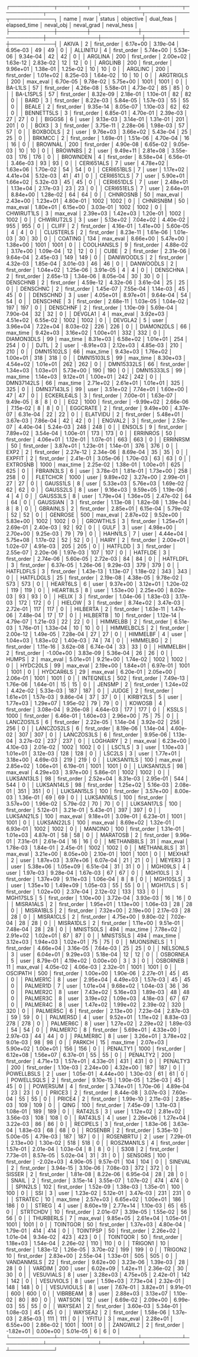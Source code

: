 ┌────────────┬────────┬─────────────┬───────────┬───────────┬──────────────┬───────────┬────────────┬────────────┐
│       name │   nvar │      status │ objective │ dual_feas │ elapsed_time │ neval_obj │ neval_grad │ neval_hess │
├────────────┼────────┼─────────────┼───────────┼───────────┼──────────────┼───────────┼────────────┼────────────┤
│      AKIVA │      2 │ first_order │  6.17e+00 │  3.19e-04 │     6.95e-03 │        49 │         49 │          0 │
│   ALLINITU │      4 │ first_order │  5.74e+00 │  5.53e-06 │     9.34e-04 │        42 │         42 │          0 │
│    ARGLINA │    200 │ first_order │  2.00e+02 │  1.63e-12 │     2.83e-02 │        12 │         12 │          0 │
│    ARGLINB │    200 │ first_order │  9.96e+01 │  1.38e-01 │     1.25e-02 │        10 │         10 │          0 │
│    ARGLINC │    200 │ first_order │  1.01e+02 │  8.25e-03 │     1.64e-02 │        10 │         10 │          0 │
│  ARGTRIGLS │    200 │    max_eval │  6.70e-05 │  9.78e-02 │     5.75e+00 │      1001 │       1001 │          0 │
│    BA-L1LS │     57 │ first_order │  4.26e-08 │  5.58e-01 │     4.73e-02 │        85 │         85 │          0 │
│  BA-L1SPLS │     57 │ first_order │  8.32e-09 │  2.18e-01 │     1.10e-01 │        82 │         82 │          0 │
│       BARD │      3 │ first_order │  8.22e-03 │  5.84e-05 │     1.57e-03 │        55 │         55 │          0 │
│      BEALE │      2 │ first_order │  9.35e-14 │  8.05e-07 │     1.10e-03 │        62 │         62 │          0 │
│ BENNETT5LS │      3 │ first_order │  6.85e-01 │  4.70e-01 │     2.39e-03 │        27 │         27 │          0 │
│     BIGGS6 │      6 │        user │  9.13e-03 │  3.14e-01 │     1.31e-01 │       201 │        201 │          0 │
│       BOX3 │      3 │ first_order │  3.75e-11 │  2.28e-06 │     1.98e-03 │        57 │         57 │          0 │
│   BOXBODLS │      2 │        user │  9.76e+03 │  3.66e+02 │     5.43e-04 │        25 │         25 │          0 │
│     BRKMCC │      2 │ first_order │  1.69e-01 │  1.51e-06 │     4.70e-04 │        16 │         16 │          0 │
│    BROWNAL │    200 │ first_order │  4.90e-08 │  6.65e-02 │     9.05e-03 │        10 │         10 │          0 │
│    BROWNBS │      2 │        user │  9.49e+11 │  2.81e+08 │     3.55e-03 │       176 │        176 │          0 │
│   BROWNDEN │      4 │ first_order │  8.58e+04 │  6.56e-01 │     3.46e-03 │        93 │         93 │          0 │
│ CERI651ALS │      7 │        user │  4.78e+02 │  1.63e+06 │     1.70e-02 │        54 │         54 │          0 │
│ CERI651BLS │      7 │        user │  1.17e+02 │  4.41e+04 │     5.12e-03 │        41 │         41 │          0 │
│ CERI651CLS │      7 │        user │  5.90e+01 │  1.66e+02 │     5.32e-03 │        45 │         45 │          0 │
│ CERI651DLS │      7 │        user │  2.48e+01 │  1.13e+04 │     2.17e-03 │        23 │         23 │          0 │
│ CERI651ELS │      7 │        user │  2.64e+01 │  8.84e+00 │     1.28e-02 │        64 │         64 │          0 │
│   CHNROSNB │     50 │    max_eval │  2.43e+00 │  1.23e+01 │     4.80e-01 │      1002 │       1002 │          0 │
│   CHNRSNBM │     50 │    max_eval │  1.80e+01 │  6.15e+00 │     3.03e-01 │      1002 │       1002 │          0 │
│ CHWIRUT1LS │      3 │    max_eval │  2.39e+03 │  1.42e+03 │     1.20e-01 │      1002 │       1002 │          0 │
│ CHWIRUT2LS │      3 │        user │  5.13e+02 │  7.04e+02 │     4.40e-02 │       955 │        955 │          0 │
│      CLIFF │      2 │ first_order │  4.16e-01 │  1.41e+00 │     5.60e-05 │         4 │          4 │          0 │
│  CLUSTERLS │      2 │ first_order │  8.23e-11 │  1.61e-06 │     1.01e-03 │        30 │         30 │          0 │
│    COATING │    134 │    max_eval │  8.66e+00 │  5.47e+00 │     1.38e+00 │      1001 │       1001 │          0 │
│ COOLHANSLS │      9 │ first_order │  4.88e-02 │  3.17e+00 │     1.09e-04 │        12 │         12 │          0 │
│       CUBE │      2 │ first_order │  2.31e-06 │  9.64e-04 │     2.45e-03 │       149 │        149 │          0 │
│ DANIWOODLS │      2 │ first_order │  4.32e-03 │  1.85e-04 │     3.01e-03 │        46 │         46 │          0 │
│  DANWOODLS │      2 │ first_order │  1.04e+02 │  1.25e-06 │     3.91e-05 │         4 │          4 │          0 │
│   DENSCHNA │      2 │ first_order │  2.65e-13 │  1.34e-06 │     8.05e-04 │        30 │         30 │          0 │
│   DENSCHNB │      2 │ first_order │  4.59e-12 │  4.32e-06 │     3.61e-04 │        25 │         25 │          0 │
│   DENSCHNC │      2 │ first_order │  1.45e-07 │  7.55e-04 │     1.14e-03 │        45 │         45 │          0 │
│   DENSCHND │      3 │        user │  4.05e+01 │  8.97e+01 │     9.64e-04 │        54 │         54 │          0 │
│   DENSCHNE │      3 │ first_order │  2.68e-11 │  1.03e-05 │     1.04e-02 │       197 │        197 │          0 │
│   DENSCHNF │      2 │ first_order │  1.10e-09 │  5.69e-04 │     7.90e-04 │        32 │         32 │          0 │
│    DEVGLA1 │      4 │    max_eval │  3.92e+03 │  4.51e+02 │     6.55e-02 │      1002 │       1002 │          0 │
│    DEVGLA2 │      5 │        user │  3.96e+04 │  7.22e+04 │     8.03e-02 │       226 │        226 │          0 │
│ DIAMON2DLS │     66 │    max_time │  9.42e+03 │  3.16e+02 │     1.00e+01 │       332 │        332 │          0 │
│ DIAMON3DLS │     99 │    max_time │  8.31e+03 │  6.58e+02 │     1.01e+01 │       254 │        254 │          0 │
│       DJTL │      2 │        user │ -8.91e+03 │  2.12e+03 │     4.85e-03 │       210 │        210 │          0 │
│ DMN15102LS │     66 │    max_time │  9.43e+03 │  1.76e+02 │     1.00e+01 │       318 │        318 │          0 │
│ DMN15103LS │     99 │    max_time │  8.30e+03 │  4.54e+02 │     1.01e+01 │       262 │        262 │          0 │
│ DMN15332LS │     66 │ first_order │  1.34e+03 │  1.03e+01 │     5.73e+00 │       190 │        190 │          0 │
│ DMN15333LS │     99 │    max_time │  1.14e+03 │  9.12e+01 │     1.00e+01 │       242 │        242 │          0 │
│ DMN37142LS │     66 │    max_time │  2.71e+02 │  2.61e+01 │     1.01e+01 │       325 │        325 │          0 │
│ DMN37143LS │     99 │        user │  3.51e+02 │  7.74e+01 │     1.60e+00 │        47 │         47 │          0 │
│ ECKERLE4LS │      3 │ first_order │  7.00e-01 │  1.63e-07 │     9.49e-05 │         8 │          8 │          0 │
│        EG2 │   1000 │ first_order │ -9.99e+02 │  2.66e-06 │     7.15e-02 │         8 │          8 │          0 │
│   EGGCRATE │      2 │ first_order │  9.49e+00 │  4.37e-07 │     6.31e-04 │        22 │         22 │          0 │
│   ELATVIDU │      2 │ first_order │  5.48e+01 │  3.67e-03 │     7.86e-04 │        42 │         42 │          0 │
│    ENGVAL2 │      3 │ first_order │  2.51e-07 │  4.40e-04 │     5.24e-03 │       248 │        248 │          0 │
│     ENSOLS │      9 │ first_order │  7.89e+02 │  3.54e-04 │     1.00e-01 │       173 │        173 │          0 │
│   ERRINROS │     50 │ first_order │  4.06e+01 │  1.12e-01 │     1.07e-01 │       663 │        663 │          0 │
│   ERRINRSM │     50 │ first_order │  3.87e+01 │  1.23e-01 │     1.14e-01 │       376 │        376 │          0 │
│       EXP2 │      2 │ first_order │  2.27e-12 │  2.34e-06 │     8.69e-04 │        35 │         35 │          0 │
│     EXPFIT │      2 │ first_order │  2.41e-01 │  3.05e-06 │     1.70e-03 │        63 │         63 │          0 │
│   EXTROSNB │   1000 │    max_time │  2.25e-02 │  1.38e-01 │     1.00e+01 │       625 │        625 │          0 │
│  FBRAIN3LS │      6 │        user │  3.78e-01 │  1.81e-01 │     1.73e+00 │       258 │        258 │          0 │
│   FLETCHCR │   1000 │        user │  9.89e+02 │  3.27e+00 │     2.99e-01 │        27 │         27 │          0 │
│   GAUSS1LS │      8 │        user │  5.33e+03 │  5.76e+03 │     1.69e-02 │        62 │         62 │          0 │
│   GAUSS2LS │      8 │        user │  9.16e+03 │  9.59e+05 │     1.19e-06 │         4 │          4 │          0 │
│   GAUSS3LS │      8 │        user │  1.79e+04 │  1.36e+05 │     2.47e-02 │        64 │         64 │          0 │
│   GAUSSIAN │      3 │ first_order │  1.13e-08 │  1.82e-08 │     1.39e-04 │         8 │          8 │          0 │
│   GBRAINLS │      2 │ first_order │  2.85e+01 │  6.15e-04 │     5.79e-02 │        52 │         52 │          0 │
│    GENROSE │    500 │    max_eval │  2.87e+02 │  9.52e+00 │     5.83e+00 │      1002 │       1002 │          0 │
│   GROWTHLS │      3 │ first_order │  1.25e+01 │  2.69e-01 │     2.40e-03 │        92 │         92 │          0 │
│       GULF │      3 │        user │  4.98e+00 │  2.70e+00 │     9.25e-03 │        79 │         79 │          0 │
│    HAHN1LS │      7 │        user │  4.44e+04 │  5.75e+08 │     1.17e-02 │        52 │         52 │          0 │
│      HAIRY │      2 │ first_order │  2.00e+01 │  1.02e-07 │     4.91e-03 │       205 │        205 │          0 │
│    HATFLDD │      3 │ first_order │  2.55e-07 │  2.20e-06 │     1.97e-03 │       107 │        107 │          0 │
│    HATFLDE │      3 │ first_order │  2.74e-06 │  5.60e-05 │     2.72e-03 │        84 │         84 │          0 │
│   HATFLDFL │      3 │ first_order │  6.37e-05 │  1.26e-06 │     9.29e-03 │       379 │        379 │          0 │
│  HATFLDFLS │      3 │ first_order │  1.43e-13 │  1.13e-07 │     1.18e-02 │       343 │        343 │          0 │
│  HATFLDGLS │     25 │ first_order │  2.19e-08 │  4.38e-05 │     9.78e-02 │       573 │        573 │          0 │
│   HEART6LS │      6 │        user │  9.37e+00 │  3.12e+01 │     1.20e-02 │       119 │        119 │          0 │
│   HEART8LS │      8 │        user │  1.53e+00 │  2.25e+00 │     8.02e-03 │        93 │         93 │          0 │
│      HELIX │      3 │ first_order │  1.04e-06 │  1.83e-03 │     3.17e-03 │       172 │        172 │          0 │
│     HIELOW │      3 │ first_order │  8.74e+02 │  3.47e-03 │     2.72e-01 │       117 │        117 │          0 │
│   HILBERTA │      2 │ first_order │  1.63e-11 │  1.47e-06 │     7.48e-04 │        17 │         17 │          0 │
│   HILBERTB │     10 │ first_order │  1.12e-14 │  4.79e-07 │     1.21e-03 │        22 │         22 │          0 │
│   HIMMELBB │      2 │ first_order │  6.51e-03 │  1.76e-01 │     1.33e-04 │        10 │         10 │          0 │
│ HIMMELBCLS │      2 │ first_order │  2.00e-12 │  1.49e-05 │     7.28e-04 │        27 │         27 │          0 │
│   HIMMELBF │      4 │        user │  1.04e+03 │  1.83e+02 │     1.40e-03 │        74 │         74 │          0 │
│   HIMMELBG │      2 │ first_order │  1.11e-16 │  3.62e-08 │     6.74e-04 │        33 │         33 │          0 │
│   HIMMELBH │      2 │ first_order │ -1.00e+00 │  3.83e-09 │     5.36e-04 │        26 │         26 │          0 │
│      HUMPS │      2 │    max_eval │  5.01e+01 │  9.21e+00 │     1.74e-02 │      1002 │       1002 │          0 │
│   HYDC20LS │     99 │    max_eval │  2.19e+00 │  1.84e+01 │     6.97e-01 │      1001 │       1001 │          0 │
│  HYDCAR6LS │     29 │    max_eval │  6.20e-01 │  2.05e+00 │     2.06e-01 │      1001 │       1001 │          0 │
│  INTEQNELS │    502 │ first_order │  7.49e-13 │  1.76e-06 │     1.64e-01 │        15 │         15 │          0 │
│     JENSMP │      2 │ first_order │  1.24e+02 │  4.42e-02 │     5.33e-03 │       187 │        187 │          0 │
│      JUDGE │      2 │ first_order │  1.61e+01 │  1.57e-03 │     9.86e-04 │        37 │         37 │          0 │
│   KIRBY2LS │      5 │        user │  1.77e+03 │  1.29e+07 │     1.95e-02 │        79 │         79 │          0 │
│     KOWOSB │      4 │ first_order │  3.08e-04 │  9.26e-08 │     4.64e-03 │       177 │        177 │          0 │
│      KSSLS │   1000 │ first_order │  6.46e-01 │  1.60e+03 │     2.96e+00 │        75 │         75 │          0 │
│ LANCZOS1LS │      6 │ first_order │  2.22e-05 │  1.14e-04 │     3.92e-02 │       256 │        256 │          0 │
│ LANCZOS2LS │      6 │ first_order │  8.19e-06 │  1.14e-04 │     4.60e-02 │       307 │        307 │          0 │
│ LANCZOS3LS │      6 │ first_order │  9.95e-06 │  1.13e-04 │     3.27e-02 │       237 │        237 │          0 │
│   LOGHAIRY │      2 │    max_eval │  6.23e+00 │  4.10e-03 │     2.01e-02 │      1002 │       1002 │          0 │
│     LSC1LS │      3 │        user │  1.10e+03 │  1.01e+01 │     3.12e-03 │       128 │        128 │          0 │
│     LSC2LS │      3 │        user │  1.77e+01 │  3.18e+00 │     4.69e-03 │       219 │        219 │          0 │
│ LUKSAN11LS │    100 │    max_eval │  2.85e+02 │  1.06e+01 │     6.19e-01 │      1001 │       1001 │          0 │
│ LUKSAN12LS │     98 │    max_eval │  4.29e+03 │  3.97e+00 │     5.86e-01 │      1002 │       1002 │          0 │
│ LUKSAN13LS │     98 │ first_order │  2.52e+04 │  8.31e-03 │     2.95e-01 │       544 │        544 │          0 │
│ LUKSAN14LS │     98 │ first_order │  1.25e+02 │  5.16e-03 │     2.08e-01 │       351 │        351 │          0 │
│ LUKSAN15LS │    100 │ first_order │  3.57e+00 │  8.00e-03 │     1.36e-01 │        69 │         69 │          0 │
│ LUKSAN16LS │    100 │ first_order │  3.57e+00 │  1.96e-02 │     5.79e-02 │        70 │         70 │          0 │
│ LUKSAN17LS │    100 │ first_order │  5.12e-01 │  3.21e-01 │     5.43e-01 │       397 │        397 │          0 │
│ LUKSAN21LS │    100 │    max_eval │  9.18e+01 │  3.09e-01 │     6.23e-01 │      1001 │       1001 │          0 │
│ LUKSAN22LS │    100 │    max_eval │  8.69e+02 │  1.32e-01 │     6.93e-01 │      1002 │       1002 │          0 │
│    MANCINO │    100 │ first_order │  1.31e-01 │  1.01e+03 │     4.87e-01 │        58 │         58 │          0 │
│   MARATOSB │      2 │ first_order │  9.96e-01 │  7.31e-01 │     2.61e-04 │        16 │         16 │          0 │
│ METHANB8LS │     31 │    max_eval │  1.78e-03 │  1.84e-01 │     2.45e-01 │      1002 │       1002 │          0 │
│ METHANL8LS │     31 │    max_eval │  3.21e+00 │  8.05e+00 │     2.10e-01 │      1001 │       1001 │          0 │
│     MEXHAT │      2 │        user │  1.87e+03 │  3.97e+06 │     6.07e-04 │        21 │         21 │          0 │
│     MEYER3 │      3 │        user │  5.38e+06 │  1.05e+09 │     6.51e-04 │        31 │         31 │          0 │
│    MGH09LS │      4 │        user │  1.97e-03 │  9.28e-04 │     1.67e-03 │        67 │         67 │          0 │
│    MGH10LS │      3 │ first_order │  1.37e+09 │  9.11e+03 │     1.06e-04 │         8 │          8 │          0 │
│   MGH10SLS │      3 │        user │  1.35e+10 │  1.49e+09 │     1.05e-03 │        55 │         55 │          0 │
│    MGH17LS │      5 │ first_order │  1.02e+00 │  2.37e-04 │     2.12e-02 │       133 │        133 │          0 │
│   MGH17SLS │      5 │ first_order │  1.10e+00 │  3.72e-04 │     3.93e-03 │        16 │         16 │          0 │
│  MISRA1ALS │      2 │ first_order │  1.95e+01 │  1.13e+00 │     1.06e-03 │        28 │         28 │          0 │
│  MISRA1BLS │      2 │ first_order │  7.32e+00 │  2.19e+00 │     2.17e-03 │        28 │         28 │          0 │
│  MISRA1CLS │      2 │ first_order │  4.75e+00 │  9.80e-02 │     7.02e-04 │        28 │         28 │          0 │
│  MISRA1DLS │      2 │ first_order │  1.11e+00 │  9.51e-01 │     7.48e-04 │        28 │         28 │          0 │
│  MNISTS0LS │    494 │    max_time │  7.78e+02 │  2.91e+02 │     1.02e+01 │        87 │         87 │          0 │
│  MNISTS5LS │    494 │    max_time │  3.12e+03 │  1.94e+03 │     1.02e+01 │        75 │         75 │          0 │
│ MUONSINELS │      1 │ first_order │  4.66e+04 │  3.16e-05 │     7.64e-03 │        25 │         25 │          0 │
│   NELSONLS │      3 │        user │  6.04e+01 │  9.29e+03 │     5.18e-04 │        12 │         12 │          0 │
│   OSBORNEA │      5 │        user │  8.79e-01 │  4.19e+02 │     0.00e+00 │         3 │          3 │          0 │
│   OSBORNEB │     11 │    max_eval │  4.05e-02 │  4.06e-03 │     2.32e-01 │      1001 │       1001 │          0 │
│   OSCIPATH │    500 │ first_order │  1.00e+00 │  1.90e-06 │     2.27e-01 │        45 │         45 │          0 │
│   PALMER1C │      8 │        user │  2.95e+04 │  4.49e+03 │     1.57e-03 │        45 │         45 │          0 │
│   PALMER1D │      7 │        user │  1.01e+04 │  9.68e+02 │     1.04e-03 │        36 │         36 │          0 │
│   PALMER2C │      8 │        user │  7.43e+02 │  5.16e+03 │     1.89e-03 │        48 │         48 │          0 │
│   PALMER3C │      8 │        user │  3.19e+02 │  1.09e+03 │     4.18e-03 │        67 │         67 │          0 │
│   PALMER4C │      8 │        user │  1.47e+02 │  1.99e+02 │     2.39e-02 │       320 │        320 │          0 │
│   PALMER5C │      6 │ first_order │  2.13e+00 │  7.23e-04 │     2.87e-03 │        59 │         59 │          0 │
│   PALMER5D │      4 │        user │  9.52e+01 │  1.11e+02 │     8.83e-03 │       278 │        278 │          0 │
│   PALMER6C │      8 │        user │  1.27e+02 │  2.29e+02 │     1.89e-03 │        54 │         54 │          0 │
│   PALMER7C │      8 │ first_order │  5.69e+01 │  4.33e+00 │     2.97e-03 │        44 │         44 │          0 │
│   PALMER8C │      8 │        user │  3.26e+01 │  3.78e+02 │     9.01e-03 │        98 │         98 │          0 │
│     PARKCH │     15 │    max_time │  2.07e+03 │  5.90e+02 │     1.00e+01 │       156 │        156 │          0 │
│   PENALTY1 │   1000 │ first_order │  6.12e+08 │  1.56e+07 │     6.37e-01 │        55 │         55 │          0 │
│   PENALTY2 │    200 │ first_order │  4.71e+13 │  1.57e+01 │     4.33e-01 │       431 │        431 │          0 │
│   PENALTY3 │    200 │ first_order │  1.10e-03 │  2.24e+00 │     4.32e+00 │       187 │        187 │          0 │
│ POWELLBSLS │      2 │        user │  1.05e-01 │  4.44e+00 │     1.30e-03 │        61 │         61 │          0 │
│ POWELLSQLS │      2 │ first_order │  9.10e-15 │  1.90e-05 │     1.25e-03 │        45 │         45 │          0 │
│   POWERSUM │      4 │ first_order │  3.74e+01 │  1.70e-06 │     4.89e-04 │        23 │         23 │          0 │
│     PRICE3 │      2 │ first_order │  8.44e-08 │  3.07e-03 │     7.60e-04 │        55 │         55 │          0 │
│     PRICE4 │      2 │ first_order │  1.99e-10 │  2.11e-03 │     2.85e-03 │       109 │        109 │          0 │
│       QING │    100 │ first_order │  7.45e-09 │  1.31e-03 │     1.08e-01 │       189 │        189 │          0 │
│    RAT42LS │      3 │        user │  1.12e+02 │  2.81e+02 │     3.56e-03 │       108 │        108 │          0 │
│    RAT43LS │      4 │        user │  2.26e+06 │  1.27e+04 │     3.22e-03 │        86 │         86 │          0 │
│   RECIPELS │      3 │ first_order │  1.83e-06 │  3.63e-04 │     1.83e-03 │        68 │         68 │          0 │
│    ROSENBR │      2 │ first_order │  5.35e-10 │  5.00e-05 │     4.79e-03 │       187 │        187 │          0 │
│  ROSENBRTU │      2 │        user │  7.29e-01 │  2.13e+00 │     1.30e-02 │       518 │        518 │          0 │
│ ROSZMAN1LS │      4 │ first_order │  1.57e-01 │  2.01e-04 │     1.03e-04 │         8 │          8 │          0 │
│       S308 │      2 │ first_order │  7.73e-01 │  8.57e-05 │     5.02e-04 │        31 │         31 │          0 │
│    SENSORS │    100 │ first_order │ -2.02e+03 │  4.90e-05 │     9.57e-01 │       104 │        104 │          0 │
│    SINEVAL │      2 │ first_order │  3.94e-15 │  3.10e-06 │     7.08e-03 │       372 │        372 │          0 │
│     SISSER │      2 │ first_order │  1.81e-08 │  8.22e-06 │     6.95e-04 │        28 │         28 │          0 │
│      SNAIL │      2 │ first_order │  3.15e-14 │  3.55e-07 │     1.07e-02 │       474 │        474 │          0 │
│    SPIN2LS │    102 │ first_order │  1.52e-09 │  1.38e-03 │     1.35e-01 │       100 │        100 │          0 │
│        SSI │      3 │        user │  1.23e-02 │  5.12e-01 │     3.47e-03 │       231 │        231 │          0 │
│    STRATEC │     10 │    max_time │  2.57e+03 │  6.65e+02 │     1.00e+01 │       186 │        186 │          0 │
│      STREG │      4 │        user │  8.60e+19 │  2.77e+14 │     1.10e-03 │        65 │         65 │          0 │
│   STRTCHDV │     10 │ first_order │  2.01e-07 │  3.39e-05 │     1.55e-02 │        56 │         56 │          0 │
│  THURBERLS │      7 │    max_eval │  9.85e+05 │  2.61e+04 │     1.05e-01 │      1001 │       1001 │          0 │
│   TOINTGOR │     50 │ first_order │  1.37e+03 │  4.80e-04 │     1.79e-01 │       414 │        414 │          0 │
│   TOINTPSP │     50 │ first_order │  2.26e+02 │  1.01e-04 │     9.34e-02 │       423 │        423 │          0 │
│   TOINTQOR │     50 │ first_order │  1.18e+03 │  1.54e-04 │     2.26e-02 │       110 │        110 │          0 │
│    TRIGON1 │     10 │ first_order │  1.83e-12 │  1.26e-05 │     3.70e-02 │       199 │        199 │          0 │
│    TRIGON2 │     10 │ first_order │  2.83e+00 │  2.55e-04 │     1.33e-01 │       505 │        505 │          0 │
│ VANDANMSLS │     22 │ first_order │  9.62e+00 │  3.23e-06 │     1.39e-03 │        28 │         28 │          0 │
│     VARDIM │    200 │        user │  6.02e+09 │  1.42e+11 │     2.36e-02 │        30 │         30 │          0 │
│  VESUVIALS │      8 │        user │  3.28e+03 │  4.75e+05 │     2.42e-01 │       142 │        142 │          0 │
│  VESUVIOLS │      8 │        user │  1.59e+03 │  7.73e+04 │     2.32e-01 │       148 │        148 │          0 │
│ VESUVIOULS │      8 │        user │  7.67e-01 │  3.82e+01 │     9.91e-01 │       600 │        600 │          0 │
│   VIBRBEAM │      8 │        user │  2.88e+03 │  3.13e+07 │     1.10e-02 │        80 │         80 │          0 │
│     WATSON │     12 │        user │  6.69e-02 │  2.09e+00 │     6.99e-03 │        55 │         55 │          0 │
│    WAYSEA1 │      2 │ first_order │  3.60e-03 │  5.34e-01 │     1.08e-03 │        45 │         45 │          0 │
│    WAYSEA2 │      2 │ first_order │  1.58e-06 │  1.37e-03 │     2.85e-03 │       111 │        111 │          0 │
│      YFITU │      3 │    max_eval │  2.28e+01 │  6.55e+00 │     2.86e-02 │      1001 │       1001 │          0 │
│   ZANGWIL2 │      2 │ first_order │ -1.82e+01 │  0.00e+00 │     5.01e-05 │         6 │          6 │          0 │
└────────────┴────────┴─────────────┴───────────┴───────────┴──────────────┴───────────┴────────────┴────────────┘
